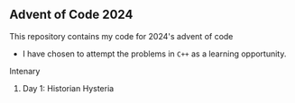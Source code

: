  ## Advent of Code 2024

This repository contains my code for 2024's advent of code

 - I have chosen to attempt the problems in `C++` as a learning opportunity.

Intenary

1. Day 1: Historian Hysteria
